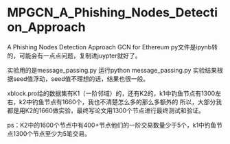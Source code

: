 # MPGCN_A_Phishing_Nodes_Detection_Approach
A Phishing Nodes Detection Approach GCN for Ethereum 
py文件是ipynb转的，可能会有一点点问题，复制进juypter就好了。

实验用的是message_passing.py 运行python message_passing.py     实验结果根据seed值浮动，seed值不理想的话，结果也很一般。

xblock.pro给的数据集有K1（一阶邻域）的，还有K2的，k1中钓鱼节点有1300左右，k2中钓鱼节点有1660个，我也不清楚怎么多的那么多额外的
所以，大部分我都是用K2的1660做实验，最终写论文用1300个节点进行最终测试和验证。


ps：K2中的1600个节点中有400+节点他们的一阶交易数量少于5个，k1中钓鱼节点1300个节点至少为5笔交易。
